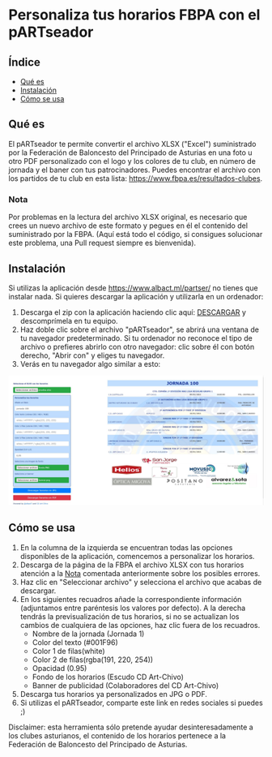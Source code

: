 # Personaliza tus horarios FBPA con el pARTseador
## Índice

* [Qué es](#qué-es)
* [Instalación](#instalación)
* [Cómo se usa](#cómo-se-usa)

## Qué es
El pARTseador te permite convertir el archivo XLSX ("Excel") suministrado por la Federación de Baloncesto del Principado de Asturias en una foto u otro PDF personalizado con el logo y los colores de tu club, en número de jornada y el baner con tus patrocinadores.
Puedes encontrar el archivo con los partidos de tu club en esta lista: <a href="https://www.fbpa.es/resultados-clubes">https://www.fbpa.es/resultados-clubes</a>.
### Nota
Por problemas en la lectura del archivo XLSX original, es necesario que crees un nuevo archivo de este formato y pegues en él el contenido del suministrado por la FBPA.
(Aquí está todo el código, si consigues solucionar este problema, una Pull request siempre es bienvenida).
## Instalación
Si utilizas la aplicación desde <a href="https://www.albact.ml/partser/">https://www.albact.ml/partser/</a> no tienes que instalar nada.
Si quieres descargar la aplicación y utilizarla en un ordenador:
1. Descarga el zip con la aplicación haciendo clic aquí: <a href="https://github.com/albact7/parser-horarios-fbpa/archive/1.0.zip">DESCARGAR</a> y descomprímela en tu equipo.
2. Haz doble clic sobre el archivo "pARTseador", se abrirá una ventana de tu navegador predeterminado. 
Si tu ordenador no reconoce el tipo de archivo o prefieres abrirlo con otro navegador: clic sobre él con botón derecho, "Abrir con" y eliges tu navegador.
3. Verás en tu navegador algo similar a esto:
<div align="center">
  <a href="https://github.com/albact7/parser-horarios-fbpa/blob/main/code/tutorial-resources/Captura1.JPG">
    <img src="code/tutorial-resources/Captura1.JPG" alt="cap1" width="auto" height="auto">
  </a>
</div>

## Cómo se usa
1. En la columna de la izquierda se encuentran todas las opciones disponibles de la aplicación, comencemos a personalizar los horarios.
2. Descarga de la página de la FBPA el archivo XLSX con tus horarios atención a la [Nota](#nota) comentada anteriormente sobre los posibles errores.
3. Haz clic en "Seleccionar archivo" y selecciona el archivo que acabas de descargar.
4. En los siguientes recuadros añade la correspondiente información (adjuntamos entre paréntesis los valores por defecto). A la derecha tendrás la previsualización de tus horarios, si no se actualizan los cambios de cualquiera de las opciones, haz clic fuera de los recuadros.
    * Nombre de la jornada (Jornada 1)
    * Color del texto (#001F96)
    * Color 1 de filas(white)
    * Color 2 de filas(rgba(191, 220, 254))
    * Opacidad (0.95)
    * Fondo de los horarios (Escudo CD Art-Chivo)
    * Banner de publicidad (Colaboradores del CD Art-Chivo)
5. Descarga tus horarios ya personalizados en JPG o PDF.
6. Si utilizas el pARTseador, comparte este link en redes sociales si puedes ;)


Disclaimer: esta herramienta sólo pretende ayudar desinteresadamente a los clubes asturianos, el contenido de los horarios pertenece a la Federación de Baloncesto del Principado de Asturias.
